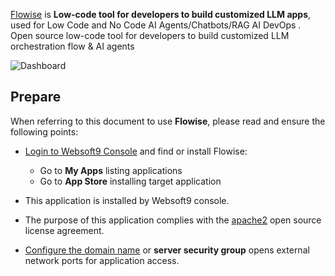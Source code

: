 [Flowise](https://flowiseai.com/) is **Low-code tool for developers to build customized LLM apps**, used for Low Code and No Code AI Agents/Chatbots/RAG AI DevOps . Open source low-code tool for developers to build customized LLM orchestration flow & AI agents


![Dashboard](https://libs.websoft9.com/Websoft9/DocsPicture/zh/flowise/flowise-gui-websoft9.png)


## Prepare

When referring to this document to use **Flowise**, please read and ensure the following points:

- [Login to Websoft9 Console](./login-console) and find or install Flowise:
  - Go to **My Apps** listing applications 
  - Go to **App Store** installing target application

- This application is installed by Websoft9 console.


- The purpose of this application complies with the [apache2](https://opensource.org/licenses/Apache-2.0) open source license agreement.


- [Configure the domain name](./domain-set) or **server security group** opens external network ports for application access.